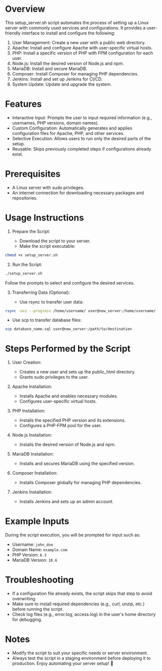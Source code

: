 # Overview
This setup_server.sh script automates the process of setting up a Linux server with commonly used services and configurations. It provides a user-friendly interface to install and configure the following:

1. User Management: Create a new user with a public web directory.
2. Apache: Install and configure Apache with user-specific virtual hosts.
3. PHP: Install a specific version of PHP with FPM configuration for each user.
4. Node.js: Install the desired version of Node.js and npm.
5. MariaDB: Install and secure MariaDB.
6. Composer: Install Composer for managing PHP dependencies.
7. Jenkins: Install and set up Jenkins for CI/CD.
8. System Update: Update and upgrade the system.


# Features
* Interactive Input: Prompts the user to input required information (e.g., usernames, PHP versions, domain names).
* Custom Configuration: Automatically generates and applies configuration files for Apache, PHP, and other services.
* Selective Execution: Allows users to run only the desired parts of the setup.
* Reusable: Skips previously completed steps if configurations already exist.
 

# Prerequisites
* A Linux server with sudo privileges.
* An internet connection for downloading necessary packages and repositories.

# Usage Instructions
1. Prepare the Script:

    * Download the script to your server.
    * Make the script executable:
```bash
chmod +x setup_server.sh
```

2. Run the Script:

```bash
./setup_server.sh
```
Follow the prompts to select and configure the desired services.

3. Transferring Data (Optional):

    * Use rsync to transfer user data:
```bash
rsync -avz --progress /home/username/ user@new_server:/home/username/
```
   * Use scp to transfer database files:
```bash
scp database_name.sql user@new_server:/path/to/destination
```
# Steps Performed by the Script

1. User Creation:

    * Creates a new user and sets up the public_html directory.
    * Grants sudo privileges to the user.
2. Apache Installation:

    * Installs Apache and enables necessary modules.
    * Configures user-specific virtual hosts.
3. PHP Installation:

    * Installs the specified PHP version and its extensions.
    * Configures a PHP-FPM pool for the user.
4. Node.js Installation:

    * Installs the desired version of Node.js and npm.
5. MariaDB Installation:

    * Installs and secures MariaDB using the specified version.
6. Composer Installation:

    * Installs Composer globally for managing PHP dependencies.
7. Jenkins Installation:

    * Installs Jenkins and sets up an admin account.
# Example Inputs
During the script execution, you will be prompted for input such as:

* Username: `john_doe`
* Domain Name: `example.com`
* PHP Version: `8.3`
* MariaDB Version: `10.6`
# Troubleshooting
* If a configuration file already exists, the script skips that step to avoid overwriting.
* Make sure to install required dependencies (e.g., curl, unzip, etc.) before running the script.
* Check log files (e.g., error.log, access.log) in the user's home directory for debugging.
# Notes
* Modify the script to suit your specific needs or server environment.
* Always test the script in a staging environment before deploying it to production.
Enjoy automating your server setup! 🎉




